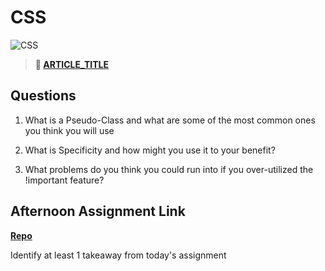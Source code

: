 # CSS

![CSS](https://bcw.blob.core.windows.net/public/cssUnit/1411879719053976)

> **📖 [ARTICLE_TITLE](https://codeworksacademy.com/fs-student-guide/resources/wk1/REPLACE_ME/)**

## Questions

1. What is a Pseudo-Class and what are some of the most common ones you think you will use

2. What is Specificity and how might you use it to your benefit?

3. What problems do you think you could run into if you over-utilized the !important feature?

## Afternoon Assignment Link

**[Repo](https://github.com/{{ghname}}/<ASSIGNMENT_REPO>)**

Identify at least 1 takeaway from today's assignment
